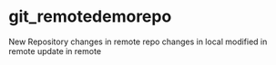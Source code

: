 # git_remotedemorepo
New Repository
changes in remote repo
changes in local
modified in remote
update in remote
